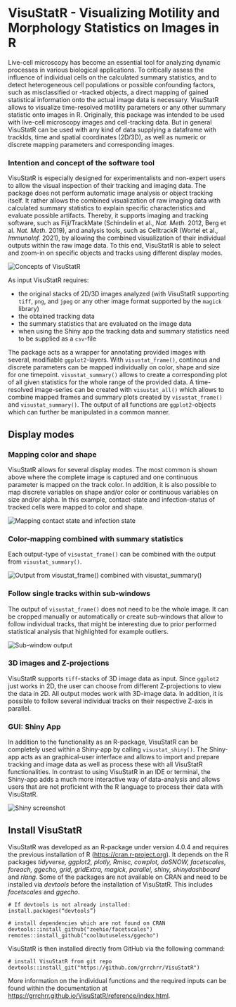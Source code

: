 
# VisuStatR - Visualizing Motility and Morphology Statistics on Images in R
 
Live-cell microscopy has become an essential tool for analyzing dynamic processes in various biological applications. To critically assess the influence of individual cells on the calculated summary statistics, and to detect heterogeneous cell populations or possible confounding factors, such as misclassified or -tracked objects, a direct mapping of gained statistical information onto the actual image data is necessary. VisuStatR allows to visualize time-resolved motility parameters or any other summary statistic onto images in R. Originally, this package was intended to be used with live-cell microscopy images and cell-tracking data. But in general VisuStatR can be used with any kind of data supplying a dataframe with trackIds, time and spatial coordinates (2D/3D), as well as numeric or discrete mapping parameters and corresponding images.

### Intention and concept of the software tool
VisuStatR is especially designed for experimentalists and non-expert users to allow the visual inspection of their tracking and imaging data. The package does not perform automatic image analysis or object tracking itself. It rather allows the combined visualization of raw imaging data with calculated summary statistics to explain specific characteristics and evaluate possible artifacts. Thereby, it supports imaging and tracking software, such as Fiji/TrackMate (Schindelin et al., *Nat. Meth.* 2012, Berg et al. *Nat. Meth.* 2019), and analysis tools, such as CelltrackR (Wortel et al., *ImmunoInf.* 2021), by allowing the combined visualization of their individual outputs within the raw image data. To this end, VisuStatR is able to select and zoom-in on specific objects and tracks using different display modes.

![Concepts of VisuStatR](man/figures/visuStatR_conceptR1.png)

As input VisuStatR requires:  

- the original stacks of 2D/3D images analyzed (with VisuStatR supporting `tiff`, `png`, and `jpeg` or any other image format supported by the `magick` library)  
- the obtained tracking data  
- the summary statistics that are evaluated on the image data  
- when using the Shiny app the tracking data and summary statistics need to be supplied as a `csv`-file  

The package acts as a wrapper for annotating provided images with several, modifiable `ggplot2`-layers. With `visustat_frame()`, continous and discrete parameters can be mapped individually on color, shape and size for one timepoint. `visustat_summary()` allows to create a corresponding plot of all given statistics for the whole range of the provided data. A time-resolved image-series can be created with `visustat_all()` which allows to combine mapped frames and summary plots created by `visustat_frame()` and `visustat_summary()`. The output of all functions are `ggplot2`-objects which can further be manipulated in a common manner.

## Display modes

### Mapping color and shape
VisuStatR allows for several display modes. The most common is shown above where the complete image is captured and one continuous parameter is mapped on the track color. In addition, it is also possible to map discrete variables on shape and/or color or continuous variables on size and/or alpha. In this example, contact-state and infection-status of tracked cells were mapped to color and shape.

![Mapping contact state and infection state](man/figures/shape_color.jpg)

### Color-mapping combined with summary statistics
Each output-type of `visustat_frame()` can be combined with the output from `visustat_summary()`.

![Output from visustat_frame() combined with visustat_summary()](man/figures/frame_summary.jpg)

### Follow single tracks within sub-windows
The output of `visustat_frame()` does not need to be the whole image. It can be cropped manually or automatically or create sub-windows that allow to follow individual tracks, that might be interesting due to prior performed statistical analysis that highlighted for example outliers.

![Sub-window output](man/figures/visu_sub.png)

### 3D images and Z-projections
VisuStatR supports `tiff`-stacks of 3D image data as input. Since `ggplot2` just works in 2D, the user can choose from different Z-projections to view the data in 2D. All output modes work with 3D-image data. In addition, it is possible to follow several individual tracks on their respective Z-axis in parallel.

### GUI: Shiny App
In addition to the functionality as an R-package, VisuStatR can be completely used within a Shiny-app by calling `visustat_shiny()`. The Shiny-app acts as an graphical-user interface and allows to import and prepare tracking and image data as well as process these with all VisuStatR functionalities. In contrast to using VisuStatR in an IDE or terminal, the Shiny-app adds a much more interactive way of data-analysis and allows users that are not proficient with the R language to process their data with VisuStatR.

![Shiny screenshot](man/figures/app_visustat_frame.png)

## Install VisuStatR

VisuStatR was developed as an R-package under version 4.0.4 and requires the previous installation of R  (https://cran.r-project.org). It depends on the R packages *tidyverse, ggplot2, plotly, Rmisc, cowplot, doSNOW, facetscales, foreach, ggecho, grid, gridExtra, magick, parallel, shiny, shinydashboard* and *rlang*. 
Some of the packages are not available on CRAN and need to be installed via *devtools* before the installation of VisuStatR. This includes *facetscales* and *ggecho*. 


```{r}
# If devtools is not already installed:
install.packages(“devtools”)

# install dependencies which are not found on CRAN
devtools::install_github("zeehio/facetscales")
remotes::install_github("coolbutuseless/ggecho")
```

VisuStatR is then installed directly from GitHub via the following command:

```{r}
# install VisuStatR from git repo
devtools::install_git("https://github.com/grrchrr/VisuStatR")
```
More information on the individual functions and the required inputs can be found within the documentation at https://grrchrr.github.io/VisuStatR/reference/index.html.

